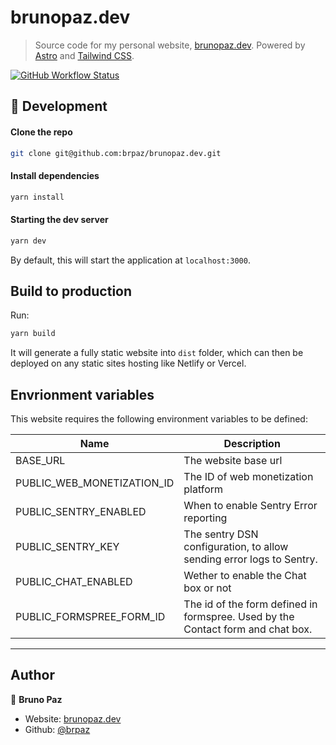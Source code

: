 # brunopaz.dev

> Source code for my personal website, [brunopaz.dev](https://brunopaz.dev). Powered by [Astro](https://astro.build/) and [Tailwind CSS](https://tailwindcss.com/).


[![GitHub Workflow Status](https://img.shields.io/github/workflow/status/brpaz/brunopaz.dev/ci?style=for-the-badge)](https://github.com/brpaz/brunopaz.dev/actions)

## 🧞 Development

#### Clone the repo

```sh
git clone git@github.com:brpaz/brunopaz.dev.git
```

#### Install dependencies

```sh
yarn install
```

#### Starting the dev server

```sh
yarn dev
```

By default, this will start the application at `localhost:3000`.

## Build to production

Run:

```sh
yarn build
```

It will generate a fully static website into `dist` folder, which can then be deployed on any static sites hosting like Netlify or Vercel.

## Envrionment variables

This website requires the following environment variables to be defined:

| Name                       	| Description                                                                                       	|
|----------------------------	|---------------------------------------------------------------------------------------------------	|
| BASE_URL                   	| The website base url                                                                              	|
| PUBLIC_WEB_MONETIZATION_ID 	| The ID of web monetization platform                                                               	|
| PUBLIC_SENTRY_ENABLED      	| When to enable Sentry Error reporting                                                             	|
| PUBLIC_SENTRY_KEY          	| The sentry DSN configuration, to allow sending error logs to Sentry.                              	|
| PUBLIC_CHAT_ENABLED        	| Wether to enable the Chat box or not                                                              	|
| PUBLIC_FORMSPREE_FORM_ID   	| The id of the form defined in formspree. Used by the Contact form and chat box.                   	|

---

## Author

👤 **Bruno Paz**

* Website: [brunopaz.dev](https://brunopaz.dev)
* Github: [@brpaz](https://github.com/brpaz)
